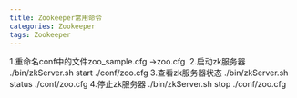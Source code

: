 ```yaml
---
title: Zookeeper常用命令
categories: Zookeeper
tags: Zookeeper
---
```

  1.重命名conf中的文件zoo_sample.cfg ->zoo.cfg
​  2.启动zk服务器
	./bin/zkServer.sh start ./conf/zoo.cfg
  3.查看zk服务器状态
	./bin/zkServer.sh status ./conf/zoo.cfg
  4.停止zk服务器
    ./bin/zkServer.sh stop ./conf/zoo.cfg